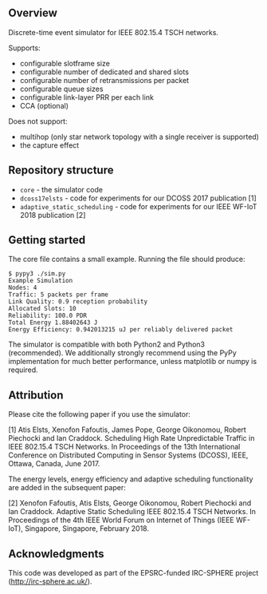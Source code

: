 ## Overview ##

Discrete-time event simulator for IEEE 802.15.4 TSCH networks.

Supports:

* configurable slotframe size
* configurable number of dedicated and shared slots
* configurable number of retransmissions per packet
* configurable queue sizes
* configurable link-layer PRR per each link
* CCA (optional)

Does not support:

* multihop (only star network topology with a single receiver is supported)
* the capture effect

## Repository structure ##

* `core` - the simulator code
* `dcoss17elsts` - code for experiments for our DCOSS 2017 publication [1]
* `adaptive_static_scheduling` - code for experiments for our IEEE WF-IoT 2018 publication [2]

## Getting started ##

The core file contains a small example. Running the file should produce:


```
$ pypy3 ./sim.py 
Example Simulation
Nodes: 4
Traffic: 5 packets per frame
Link Quality: 0.9 reception probability
Allocated Slots: 10
Reliability: 100.0 PDR
Total Energy 1.88402643 J
Energy Efficiency: 0.942013215 uJ per reliably delivered packet
```


The simulator is compatible with both Python2 and Python3 (recommended). We additionally strongly recommend using the PyPy implementation for much better performance, unless matplotlib or numpy is required.

## Attribution ##

Please cite the following paper if you use the simulator:

[1] Atis Elsts, Xenofon Fafoutis, James Pope, George Oikonomou, Robert Piechocki and Ian Craddock. Scheduling High Rate Unpredictable Traffic in IEEE 802.15.4 TSCH Networks. In Proceedings of the 13th International Conference on Distributed Computing in Sensor Systems (DCOSS), IEEE, Ottawa, Canada, June 2017.

The energy levels, energy efficiency and adaptive scheduling functionality are added in the subsequent paper:

[2] Xenofon Fafoutis, Atis Elsts, George Oikonomou, Robert Piechocki and Ian Craddock. Adaptive Static Scheduling IEEE 802.15.4 TSCH Networks. In Proceedings of the 4th IEEE World Forum on Internet of Things (IEEE WF-IoT), Singapore, Singapore, February 2018.

## Acknowledgments ##

This code was developed as part of the EPSRC-funded IRC-SPHERE project (http://irc-sphere.ac.uk/).
